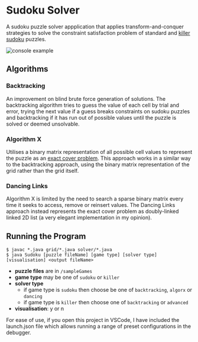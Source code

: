 # Sudoku Solver
A sudoku puzzle solver appplication that applies transform-and-conquer strategies to solve the constraint satisfaction problem of standard and [killer sudoku](https://en.wikipedia.org/wiki/Killer_sudoku) puzzles. 

![console example](https://i.imgur.com/vxQn44V.png)

## Algorithms

### Backtracking
An improvement on blind brute force generation of solutions. The backtracking algorithm tries to guess the value of each cell by trial and error, trying the next value if a guess breaks constraints on sudoku puzzles and backtracking if it has run out of possible values until the puzzle is solved or deemed unsolvable.

### Algorithm X
Utilises a binary matrix representation of all possible cell values to represent the puzzle as an [exact cover problem](https://en.wikipedia.org/wiki/Exact_cover). This approach works in a similar way to the backtracking approach, using the binary matrix representation of the grid rather than the grid itself.

### Dancing Links
Algorithm X is limited by the need to search a sparse binary matrix every time it seeks to access, remove or reinsert values. The Dancing Links approach instead represents the exact cover problem as doubly-linked linked 2D list (a very elegant implementation in my opinion).

## Running the Program
```
$ javac *.java grid/*.java solver/*.java
$ java Sudoku [puzzle fileName] [game type] [solver type] [visualisation] <output fileName>
```

* **puzzle files** are in `/sampleGames`
* **game type** may be one of `sudoku` or `killer`
* **solver type**
    * if game type is `sudoku` then choose be one of `backtracking`, `algorx` or `dancing`
    * if game type is `killer` then choose one of `backtracking` or `advanced`
* **visualisation**: y or n

For ease of use, if you open this project in VSCode, I have included the launch.json file which allows running a range of preset configurations in the debugger.
